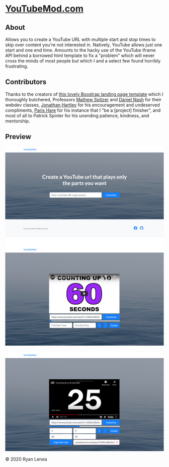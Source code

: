 # [YouTubeMod.com](https://youtubemod.com/)

## About

Allows you to create a YouTube URL with multiple start and stop times to skip
over content you're not interested in. Natively, YouTube allows just one start and one end time. Amounts to the hacky use of the YouTube iframe API behind a borrowed html template to fix a "problem" which will never cross the minds of most people but which I and a select few found horribly frustrating.   

## Contributors

Thanks to the creators of [this lovely Boostrap landing page template](https://startbootstrap.com/template-overviews/landing-page/) which I thoroughly butchered, Professors [Mathew Spitzer](https://www.linkedin.com/in/matt-spitzer-60434a13/) and [Daniel Nash](https://www.linkedin.com/in/daniel-nash-4a39865/) for their webdev classes, [Jonathan Hartley](https://www.tartley.com/) for his encouragement and undeserved compliments, [Paris Hare](https://www.linkedin.com/in/paris-hare-ba8633b0/) for his instance that I "be a [project] finisher", and most of all to Patrick Spinler for his unending patience, kindness, and mentorship.

## Preview

![Main Page](/img/SitePreview1.png)
![Customization Page](/img/SitePreview2.png)
<br/>
<br/>
![Customization Page With Custom URL Row](/img/SitePreview3.png)

&copy; 2020 Ryan Lenea

